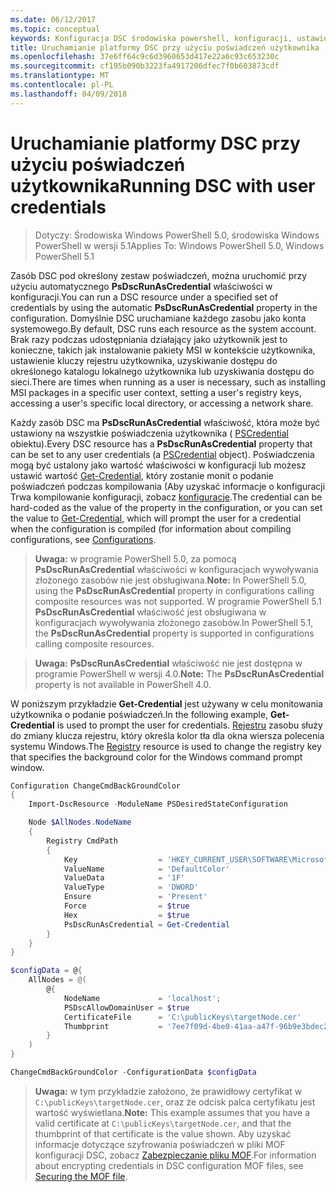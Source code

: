 ```yaml
---
ms.date: 06/12/2017
ms.topic: conceptual
keywords: Konfiguracja DSC środowiska powershell, konfiguracji, ustawienia
title: Uruchamianie platformy DSC przy użyciu poświadczeń użytkownika
ms.openlocfilehash: 37e6ff64c9c6d3960653d417e22a6c93c653230c
ms.sourcegitcommit: cf195b090b3223fa4917206dfec7f0b603873cdf
ms.translationtype: MT
ms.contentlocale: pl-PL
ms.lasthandoff: 04/09/2018
---
```

# <a name="running-dsc-with-user-credentials"></a><span data-ttu-id="aadc8-103">Uruchamianie platformy DSC przy użyciu poświadczeń użytkownika</span><span class="sxs-lookup"><span data-stu-id="aadc8-103">Running DSC with user credentials</span></span>

> <span data-ttu-id="aadc8-104">Dotyczy: Środowiska Windows PowerShell 5.0, środowiska Windows PowerShell w wersji 5.1</span><span class="sxs-lookup"><span data-stu-id="aadc8-104">Applies To: Windows PowerShell 5.0, Windows PowerShell 5.1</span></span>

<span data-ttu-id="aadc8-105">Zasób DSC pod określony zestaw poświadczeń, można uruchomić przy użyciu automatycznego **PsDscRunAsCredential** właściwości w konfiguracji.</span><span class="sxs-lookup"><span data-stu-id="aadc8-105">You can run a DSC resource under a specified set of credentials by using the automatic **PsDscRunAsCredential** property in the configuration.</span></span>
<span data-ttu-id="aadc8-106">Domyślnie DSC uruchamiane każdego zasobu jako konta systemowego.</span><span class="sxs-lookup"><span data-stu-id="aadc8-106">By default, DSC runs each resource as the system account.</span></span>
<span data-ttu-id="aadc8-107">Brak razy podczas udostępniania działający jako użytkownik jest to konieczne, takich jak instalowanie pakiety MSI w kontekście użytkownika, ustawienie kluczy rejestru użytkownika, uzyskiwanie dostępu do określonego katalogu lokalnego użytkownika lub uzyskiwania dostępu do sieci.</span><span class="sxs-lookup"><span data-stu-id="aadc8-107">There are times when running as a user is necessary, such as installing MSI packages in a specific user context, setting a user's registry keys, accessing a user's specific local directory, or accessing a network share.</span></span>

<span data-ttu-id="aadc8-108">Każdy zasób DSC ma **PsDscRunAsCredential** właściwość, która może być ustawiony na wszystkie poświadczenia użytkownika ( [PSCredential](https://msdn.microsoft.com/library/ms572524(v=VS.85).aspx) obiektu).</span><span class="sxs-lookup"><span data-stu-id="aadc8-108">Every DSC resource has a **PsDscRunAsCredential** property that can be set to any user credentials (a [PSCredential](https://msdn.microsoft.com/library/ms572524(v=VS.85).aspx) object).</span></span>
<span data-ttu-id="aadc8-109">Poświadczenia mogą być ustalony jako wartość właściwości w konfiguracji lub możesz ustawić wartość [Get-Credential](https://technet.microsoft.com/library/hh849815.aspx), który zostanie monit o podanie poświadczeń podczas kompilowania (Aby uzyskać informacje o konfiguracji Trwa kompilowanie konfiguracji, zobacz [konfiguracje](configurations.md).</span><span class="sxs-lookup"><span data-stu-id="aadc8-109">The credential can be hard-coded as the value of the property in the configuration, or you can set the value to [Get-Credential](https://technet.microsoft.com/library/hh849815.aspx), which will prompt the user for a credential when the configuration is compiled (for information about compiling configurations, see [Configurations](configurations.md).</span></span>

><span data-ttu-id="aadc8-110">**Uwaga:** w programie PowerShell 5.0, za pomocą **PsDscRunAsCredential** właściwości w konfiguracjach wywoływania złożonego zasobów nie jest obsługiwana.</span><span class="sxs-lookup"><span data-stu-id="aadc8-110">**Note:** In PowerShell 5.0, using the **PsDscRunAsCredential** property in configurations calling composite resources was not supported.</span></span>
><span data-ttu-id="aadc8-111">W programie PowerShell 5.1 **PsDscRunAsCredential** właściwość jest obsługiwana w konfiguracjach wywoływania złożonego zasobów.</span><span class="sxs-lookup"><span data-stu-id="aadc8-111">In PowerShell 5.1, the **PsDscRunAsCredential** property is supported in configurations calling composite resources.</span></span>

><span data-ttu-id="aadc8-112">**Uwaga:** **PsDscRunAsCredential** właściwość nie jest dostępna w programie PowerShell w wersji 4.0.</span><span class="sxs-lookup"><span data-stu-id="aadc8-112">**Note:** The **PsDscRunAsCredential** property is not available in PowerShell 4.0.</span></span>

<span data-ttu-id="aadc8-113">W poniższym przykładzie **Get-Credential** jest używany w celu monitowania użytkownika o podanie poświadczeń.</span><span class="sxs-lookup"><span data-stu-id="aadc8-113">In the following example, **Get-Credential** is used to prompt the user for credentials.</span></span>
<span data-ttu-id="aadc8-114">[Rejestru](registryResource.md) zasobu służy do zmiany klucza rejestru, który określa kolor tła dla okna wiersza polecenia systemu Windows.</span><span class="sxs-lookup"><span data-stu-id="aadc8-114">The [Registry](registryResource.md) resource is used to change the registry key that specifies the background color for the Windows command prompt window.</span></span>

```powershell
Configuration ChangeCmdBackGroundColor
{
    Import-DscResource -ModuleName PSDesiredStateConfiguration

    Node $AllNodes.NodeName
    {
        Registry CmdPath
        {
            Key                  = 'HKEY_CURRENT_USER\SOFTWARE\Microsoft\Command Processor'
            ValueName            = 'DefaultColor'
            ValueData            = '1F'
            ValueType            = 'DWORD'
            Ensure               = 'Present'
            Force                = $true
            Hex                  = $true
            PsDscRunAsCredential = Get-Credential
        }
    }
}

$configData = @{
    AllNodes = @(
        @{
            NodeName             = 'localhost';
            PSDscAllowDomainUser = $true
            CertificateFile      = 'C:\publicKeys\targetNode.cer'
            Thumbprint           = '7ee7f09d-4be0-41aa-a47f-96b9e3bdec25'
        }
    )
}

ChangeCmdBackGroundColor -ConfigurationData $configData
```
><span data-ttu-id="aadc8-115">**Uwaga:** w tym przykładzie założono, że prawidłowy certyfikat w `C:\publicKeys\targetNode.cer`, oraz że odcisk palca certyfikatu jest wartość wyświetlana.</span><span class="sxs-lookup"><span data-stu-id="aadc8-115">**Note:** This example assumes that you have a valid certificate at `C:\publicKeys\targetNode.cer`, and that the thumbprint of that certificate is the value shown.</span></span>
><span data-ttu-id="aadc8-116">Aby uzyskać informacje dotyczące szyfrowania poświadczeń w pliki MOF konfiguracji DSC, zobacz [Zabezpieczanie pliku MOF](secureMOF.md).</span><span class="sxs-lookup"><span data-stu-id="aadc8-116">For information about encrypting credentials in DSC configuration MOF files, see [Securing the MOF file](secureMOF.md).</span></span>